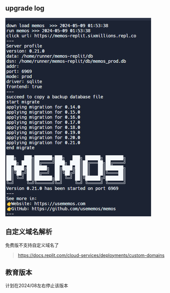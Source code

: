 ## upgrade log

![log](../../img/upgrade-to-v0210-log.png)

## 自定义域名解析

免费版不支持自定义域名了

> https://docs.replit.com/cloud-services/deployments/custom-domains


## 教育版本

计划在2024/08左右停止该版本

